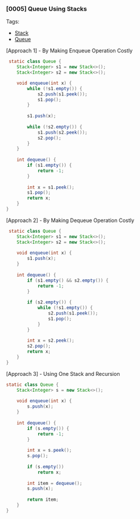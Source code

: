 ### [0005] Queue Using Stacks

Tags:
- [Stack](../13-stack.md)
- [Queue](../14-queue.md)

[Approach 1] - By Making Enqueue Operation Costly

```java
 static class Queue {
    Stack<Integer> s1 = new Stack<>();
    Stack<Integer> s2 = new Stack<>();

    void enqueue(int x) {
        while (!s1.empty()) {
            s2.push(s1.peek());
            s1.pop();
        }
        
        s1.push(x);
        
        while (!s2.empty()) {
            s1.push(s2.peek());
            s2.pop();
        }
    }
    
    int dequeue() {
        if (s1.empty()) {
            return -1;
        }
        
        int x = s1.peek();
        s1.pop();
        return x;
    }
}
```

[Approach 2] - By Making Dequeue Operation Costly
```java
 static class Queue {
    Stack<Integer> s1 = new Stack<>();
    Stack<Integer> s2 = new Stack<>();
    
    void enqueue(int x) {
        s1.push(x);
    }
    
    int dequeue() {
        if (s1.empty() && s2.empty()) {
            return -1;
        }
        
        if (s2.empty()) {
            while (!s1.empty()) {
                s2.push(s1.peek());
                s1.pop();
            }
        }
        
        int x = s2.peek();
        s2.pop();
        return x;
    }
}
```

[Approach 3] - Using One Stack and Recursion
```java
static class Queue {
    Stack<Integer> s = new Stack<>();
    
    void enqueue(int x) {
        s.push(x);
    }
    
    int dequeue() {
        if (s.empty()) {
            return -1;
        }
        
        int x = s.peek();
        s.pop();
        
        if (s.empty())
            return x;
        
        int item = dequeue();
        s.push(x);
        
        return item;
    }
}
```

